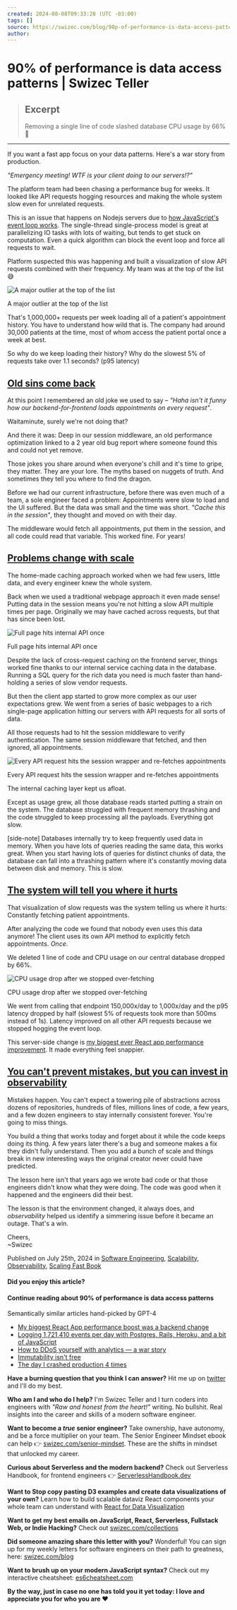 ```yaml
---
created: 2024-08-08T09:33:28 (UTC -03:00)
tags: []
source: https://swizec.com/blog/90p-of-performance-is-data-access-patterns/?ref=dailydev
author: 
---
```


# 90% of performance is data access patterns | Swizec Teller

> ## Excerpt
> Removing a single line of code slashed database CPU usage by 66% 🤘

---
If you want a fast app focus on your data patterns. Here's a war story from production.

_"Emergency meeting! WTF is your client doing to our servers!?"_

The platform team had been chasing a performance bug for weeks. It looked like API requests hogging resources and making the whole system slow even for unrelated requests.

This is an issue that happens on Nodejs servers due to [how JavaScript's event loop works](https://snyk.io/blog/nodejs-how-even-quick-async-functions-can-block-the-event-loop-starve-io/). The single-thread single-process model is great at parallelizing IO tasks with lots of waiting, but tends to get stuck on computation. Even a quick algorithm can block the event loop and force all requests to wait.

Platform suspected this was happening and built a visualization of slow API requests combined with their frequency. My team was at the top of the list 😅

  ![A major outlier at the top of the list](https://swizec.com/static/0999287c7379a65b56db45ba374c27f3/4ef49/A-major-outlier-at-the-top-of-the-list-91e172.png)

A major outlier at the top of the list

That's 1,000,000+ requests per week loading all of a patient's appointment history. You have to understand how wild that is. The company had around 30,000 patients at the time, most of whom access the patient portal once a week at best.

So why do we keep loading their history? Why do the slowest 5% of requests take over 1.1 seconds? (p95 latency)

## [](https://swizec.com/blog/90p-of-performance-is-data-access-patterns/?ref=dailydev#old-sins-come-back)[Old sins come back](https://swizec.com/blog/90p-of-performance-is-data-access-patterns/?ref=dailydev#old-sins-come-back)

At this point I remembered an old joke we used to say – _"Haha isn't it funny how our backend-for-frontend loads appointments on every request"_.

Waitaminute, surely we're not doing that?

And there it was: Deep in our session middleware, an old performance optimization linked to a 2 year old bug report where someone found this and could not yet remove.

Those jokes you share around when everyone's chill and it's time to gripe, they matter. They are your lore. The myths based on nuggets of truth. And sometimes they tell you where to find the dragon.

Before we had our current infrastructure, before there was even much of a team, a sole engineer faced a problem: Appointments were slow to load and the UI suffered. But the data was small and the time was short. _"Cache this in the session"_, they thought and moved on with their day.

The middleware would fetch all appointments, put them in the session, and all code could read that variable. This worked fine. For years!

## [](https://swizec.com/blog/90p-of-performance-is-data-access-patterns/?ref=dailydev#problems-change-with-scale)[Problems change with scale](https://swizec.com/blog/90p-of-performance-is-data-access-patterns/?ref=dailydev#problems-change-with-scale)

The home-made caching approach worked when we had few users, little data, and every engineer knew the whole system.

Back when we used a traditional webpage approach it even made sense! Putting data in the session means you're not hitting a slow API multiple times per page. Originally we may have cached across requests, but that has since been lost.

  ![Full page hits internal API once](https://swizec.com/static/fed83ebcfb243fa680a8ce2614705774/4ef49/Full-page-hits-internal-API-once-7jf7hi.png)

Full page hits internal API once

Despite the lack of cross-request caching on the frontend server, things worked fine thanks to our internal service caching data in the database. Running a SQL query for the rich data you need is much faster than hand-holding a series of slow vendor requests.

But then the client app started to grow more complex as our user expectations grew. We went from a series of basic webpages to a rich single-page application hitting our servers with API requests for all sorts of data.

All those requests had to hit the session middleware to verify authentication. The same session middleware that fetched, and then ignored, all appointments.

  ![Every API request hits the session wrapper and re-fetches appointments](https://swizec.com/static/2f8cee10bb84aaa652c50b41339a8398/4ef49/Every-API-request-hits-the-session-wrapper-and-re-fetches-appointments-i2a9f4.png)

Every API request hits the session wrapper and re-fetches appointments

The internal caching layer kept us afloat.

Except as usage grew, all those database reads started putting a strain on the system. The database struggled with frequent memory thrashing and the code struggled to keep processing all the payloads. Everything got slow.

\[side-note\] Databases internally try to keep frequently used data in memory. When you have lots of queries reading the same data, this works great. When you start having lots of queries for distinct chunks of data, the database can fall into a thrashing pattern where it's constantly moving data between disk and memory. This is slow.

## [](https://swizec.com/blog/90p-of-performance-is-data-access-patterns/?ref=dailydev#the-system-will-tell-you-where-it-hurts)[The system will tell you where it hurts](https://swizec.com/blog/90p-of-performance-is-data-access-patterns/?ref=dailydev#the-system-will-tell-you-where-it-hurts)

That visualization of slow requests was the system telling us where it hurts: Constantly fetching patient appointments.

After analyzing the code we found that nobody even uses this data anymore! The client uses its own API method to explicitly fetch appointments. _Once_.

We deleted 1 line of code and CPU usage on our central database dropped by 66%.

  ![CPU usage drop after we stopped over-fetching](https://swizec.com/static/878bdf104499915df08e4475bce9fb7e/4ef49/CPU-usage-drop-after-we-stopped-over-fetching-e6a03c.png)

CPU usage drop after we stopped over-fetching

We went from calling that endpoint 150,000x/day to 1,000x/day and the p95 latency dropped by half (slowest 5% of requests took more than 500ms instead of 1s). Latency improved on all other API requests because we stopped hogging the event loop.

This server-side change is [my biggest ever React app performance improvement](https://swizec.com/blog/my-biggest-react-app-performance-boost-was-a-backend-change/). It made everything feel snappier.

## [](https://swizec.com/blog/90p-of-performance-is-data-access-patterns/?ref=dailydev#you-cant-prevent-mistakes-but-you-can-invest-in-observability)[You can't prevent mistakes, but you can invest in observability](https://swizec.com/blog/90p-of-performance-is-data-access-patterns/?ref=dailydev#you-cant-prevent-mistakes-but-you-can-invest-in-observability)

Mistakes happen. You can't expect a towering pile of abstractions across dozens of repositories, hundreds of files, millions lines of code, a few years, and a few dozen engineers to stay internally consistent forever. You're going to miss things.

You build a thing that works today and forget about it while the code keeps doing its thing. A few years later there's a bug and someone makes a fix they didn't fully understand. Then you add a bunch of scale and things break in new interesting ways the original creator never could have predicted.

The lesson here isn't that years ago we wrote bad code or that those engineers didn't know what they were doing. The code was good when it happened and the engineers did their best.

The lesson is that the environment changed, it always does, and _observability_ helped us identify a simmering issue before it became an outage. That's a win.

Cheers,  
~Swizec

Published on July 25th, 2024 in [Software Engineering](https://swizec.com/categories/software%20engineering/), [Scalability](https://swizec.com/categories/scalability/), [Observability](https://swizec.com/categories/observability/), [Scaling Fast Book](https://swizec.com/categories/scaling%20fast%20book/)

#### Did you enjoy this article?

#### Continue reading about 90% of performance is data access patterns

Semantically similar articles hand-picked by GPT-4

-   [My biggest React App performance boost was a backend change](https://swizec.com/blog/my-biggest-react-app-performance-boost-was-a-backend-change/)
-   [Logging 1,721,410 events per day with Postgres, Rails, Heroku, and a bit of JavaScript](https://swizec.com/blog/logging-1721410-events-per-day-with-postgres-rails-heroku-and-a-bit-of-javascript/)
-   [How to DDoS yourself with analytics –– a war story](https://swizec.com/blog/how-to-ddos-yourself-with-analytics-a-war-story/)
-   [Immutability isn't free](https://swizec.com/blog/immutability-isnt-free/)
-   [The day I crashed production 4 times](https://swizec.com/blog/the-day-i-crashed-production-4-times/)

**Have a burning question that you think I can answer?** Hit me up on [twitter](https://twitter.com/swizec) and I'll do my best.

**Who am I and who do I help?** I'm Swizec Teller and I turn coders into engineers with _"Raw and honest from the heart!"_ writing. No bullshit. Real insights into the career and skills of a modern software engineer.

**Want to become a _true_ senior engineer?** Take ownership, have autonomy, and be a force multiplier on your team. The Senior Engineer Mindset ebook can help 👉 [swizec.com/senior-mindset](https://swizec.com/senior-mindset). These are the shifts in mindset that unlocked my career.

**Curious about Serverless and the modern backend?** Check out Serverless Handbook, for frontend engineers 👉 [ServerlessHandbook.dev](https://serverlesshandbook.dev/)

**Want to Stop copy pasting D3 examples and create data visualizations of your own?** Learn how to build scalable dataviz React components your whole team can understand with [React for Data Visualization](https://reactfordataviz.com/)

**Want to get my best emails on JavaScript, React, Serverless, Fullstack Web, or Indie Hacking?** Check out [swizec.com/collections](https://swizec.com/collections)

**Did someone amazing share this letter with you?** Wonderful! You can sign up for my weekly letters for software engineers on their path to greatness, here: [swizec.com/blog](https://swizec.com/blog)

**Want to brush up on your modern JavaScript syntax?** Check out my interactive cheatsheet: [es6cheatsheet.com](https://es6cheatsheet.com/)

**By the way, just in case no one has told you it yet today: I love and appreciate you for who you are ❤️**
